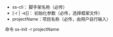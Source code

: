 *   ss-cli：     脚手架名称（必传）
*   [-r | -e]]： 初始化参数（必传，选择框架文件）
*   projectName：项目名称（必传，由用户自行输入）

命令
    ss-init -r projectName